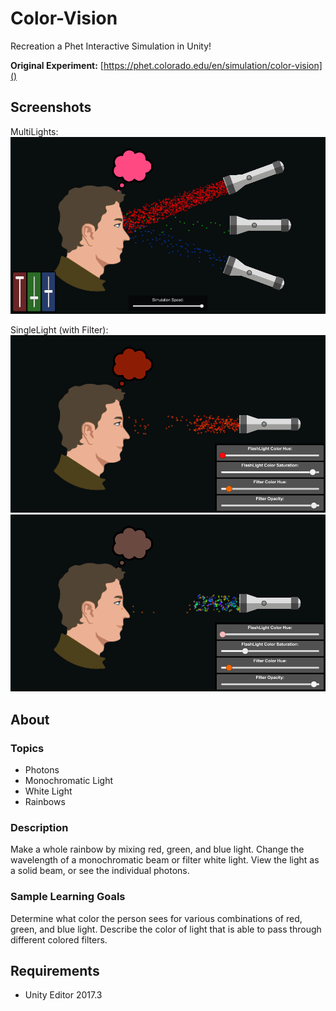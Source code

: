 # Color-Vision
Recreation a Phet Interactive Simulation in Unity!

**Original Experiment:** [https://phet.colorado.edu/en/simulation/color-vision]()

## Screenshots
MultiLights:
![screenshot](Screenshots/screen_960x540_2018-03-19_13-55-03.png)

SingleLight (with Filter):
![screenshot](Screenshots/screen_960x540_2018-03-19_21-48-29.png)
![screenshot](Screenshots/screen_960x540_2018-03-19_21-50-07.png)

## About
### Topics
- Photons
- Monochromatic Light
- White Light
- Rainbows

### Description
Make a whole rainbow by mixing red, green, and blue light. Change the wavelength of a monochromatic beam or filter white light. View the light as a solid beam, or see the individual photons.

### Sample Learning Goals
Determine what color the person sees for various combinations of red, green, and blue light.
Describe the color of light that is able to pass through different colored filters.

## Requirements
 - Unity Editor 2017.3